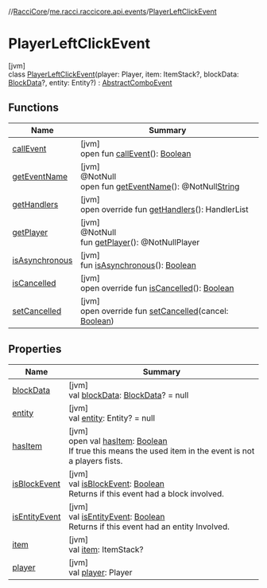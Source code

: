 //[RacciCore](../../../index.md)/[me.racci.raccicore.api.events](../index.md)/[PlayerLeftClickEvent](index.md)

# PlayerLeftClickEvent

[jvm]\
class [PlayerLeftClickEvent](index.md)(player: Player, item: ItemStack?, blockData: [BlockData](../-block-data/index.md)?, entity: Entity?) : [AbstractComboEvent](../-abstract-combo-event/index.md)

## Functions

| Name | Summary |
|---|---|
| [callEvent](../-day-event/index.md#-1071638799%2FFunctions%2F-1216412040) | [jvm]<br>open fun [callEvent](../-day-event/index.md#-1071638799%2FFunctions%2F-1216412040)(): [Boolean](https://kotlinlang.org/api/latest/jvm/stdlib/kotlin/-boolean/index.html) |
| [getEventName](../-day-event/index.md#1147460734%2FFunctions%2F-1216412040) | [jvm]<br>@NotNull<br>open fun [getEventName](../-day-event/index.md#1147460734%2FFunctions%2F-1216412040)(): @NotNull[String](https://kotlinlang.org/api/latest/jvm/stdlib/kotlin/-string/index.html) |
| [getHandlers](../-k-player-event/get-handlers.md) | [jvm]<br>open override fun [getHandlers](../-k-player-event/get-handlers.md)(): HandlerList |
| [getPlayer](../-player-move-full-x-y-z-event/index.md#-1478213936%2FFunctions%2F-1216412040) | [jvm]<br>@NotNull<br>fun [getPlayer](../-player-move-full-x-y-z-event/index.md#-1478213936%2FFunctions%2F-1216412040)(): @NotNullPlayer |
| [isAsynchronous](../-day-event/index.md#-706610981%2FFunctions%2F-1216412040) | [jvm]<br>fun [isAsynchronous](../-day-event/index.md#-706610981%2FFunctions%2F-1216412040)(): [Boolean](https://kotlinlang.org/api/latest/jvm/stdlib/kotlin/-boolean/index.html) |
| [isCancelled](../-k-player-event/is-cancelled.md) | [jvm]<br>open override fun [isCancelled](../-k-player-event/is-cancelled.md)(): [Boolean](https://kotlinlang.org/api/latest/jvm/stdlib/kotlin/-boolean/index.html) |
| [setCancelled](../-k-player-event/set-cancelled.md) | [jvm]<br>open override fun [setCancelled](../-k-player-event/set-cancelled.md)(cancel: [Boolean](https://kotlinlang.org/api/latest/jvm/stdlib/kotlin/-boolean/index.html)) |

## Properties

| Name | Summary |
|---|---|
| [blockData](../-abstract-combo-event/block-data.md) | [jvm]<br>val [blockData](../-abstract-combo-event/block-data.md): [BlockData](../-block-data/index.md)? = null |
| [entity](../-abstract-combo-event/entity.md) | [jvm]<br>val [entity](../-abstract-combo-event/entity.md): Entity? = null |
| [hasItem](../-abstract-combo-event/has-item.md) | [jvm]<br>open val [hasItem](../-abstract-combo-event/has-item.md): [Boolean](https://kotlinlang.org/api/latest/jvm/stdlib/kotlin/-boolean/index.html)<br>If true this means the used item in the event is not a players fists. |
| [isBlockEvent](../-abstract-combo-event/is-block-event.md) | [jvm]<br>val [isBlockEvent](../-abstract-combo-event/is-block-event.md): [Boolean](https://kotlinlang.org/api/latest/jvm/stdlib/kotlin/-boolean/index.html)<br>Returns if this event had a block involved. |
| [isEntityEvent](../-abstract-combo-event/is-entity-event.md) | [jvm]<br>val [isEntityEvent](../-abstract-combo-event/is-entity-event.md): [Boolean](https://kotlinlang.org/api/latest/jvm/stdlib/kotlin/-boolean/index.html)<br>Returns if this event had an entity Involved. |
| [item](../-abstract-combo-event/item.md) | [jvm]<br>val [item](../-abstract-combo-event/item.md): ItemStack? |
| [player](../-player-move-full-x-y-z-event/index.md#-8709326%2FProperties%2F-1216412040) | [jvm]<br>val [player](../-player-move-full-x-y-z-event/index.md#-8709326%2FProperties%2F-1216412040): Player |

